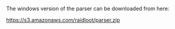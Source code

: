 The windows version of the parser can be downloaded from here:

https://s3.amazonaws.com/raidloot/parser.zip

